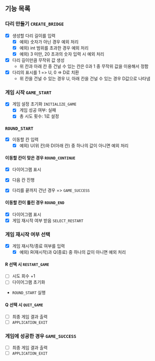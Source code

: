 ## 기능 목록

### 다리 만들기 `CREATE_BRIDGE`

- [x] 생성할 다리 길이를 입력
    - [x] 예외) 숫자가 아닌 경우 예외 처리
    - [x] 예외) int 범위를 초과한 경우 예외 처리
    - [x] 예외) 3 미만, 20 초과의 숫자 입력 시 예외 처리
- [x] 다리 길이만큼 무작위 값 생성
    - 위 칸과 아래 칸 중 건널 수 있는 칸은 0과 1 중 무작위 값을 이용해서 정함
- [x] 다리의 표시를 1 => U, 0 => D로 치환
    - 위 칸을 건널 수 있는 경우 U, 아래 칸을 건널 수 있는 경우 D값으로 나타냄

### 게임 시작 `GAME_START`

- [x] 게임 설정 초기화 `INITIALIZE_GAME`
    - [x] 게임 성공 여부: 실패
    - [x] 총 시도 횟수: 1로 설정

### `ROUND_START`

- [x] 이동할 칸 입력
    - [x] 예외) U(위 칸)와 D(아래 칸) 중 하나의 값이 아니면 예외 처리

#### 이동할 칸이 맞은 경우 `ROUND_CONTINUE`

- [x] 다이어그램 표시
- [x] 다음 칸 진행

- [x] 다리를 끝까지 건넌 경우 => `GAME_SUCCESS`

#### 이동할 칸이 틀린 경우 `ROUND_END`

- [x] 다이어그램 표시
- [x] 게임 재시작 여부 받음 `SELECT_RESTART`

### 게임 재시작 여부 선택

- [x] 게임 재시작/종료 여부를 입력
    - [x] 예외) R(재시작)과 Q(종료) 중 하나의 값이 아니면 예외 처리

#### R 선택 시 `RESTART_GAME`

- [ ] 시도 회수 +1
- [ ] 다이어그램 초기화
- `ROUND_START` 실행

#### Q 선택 시 `QUIT_GAME`

- [ ] 최종 게임 결과 출력
- [ ] `APPLICATION_EXIT`

### 게임에 성공한 경우 `GAME_SUCCESS`

- [ ] 최종 게임 결과 출력
- [ ] `APPLICATION_EXIT`